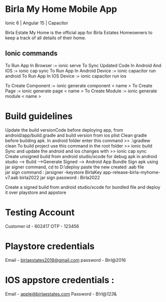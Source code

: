 # Birla My Home Mobile App

Ionic 6 | Angular 15 | Capacitor

Birla Estate My Home is the official app for Birla Estates Homeowners to keep a track of all details of their home.

## Ionic commands

 To Run App In Browser := ionic serve
 To Sync Updated Code In Android And IOS := ionic cap sync
 To Run App In Android Device := ionic capacitor run android
 To Run App In IOS Device := ionic capacitor run ios


 To Create Component := ionic generate component < name >
 To Create Page := ionic generate page < name >
 To Create Module := ionic generate module < name >

 # Build guidelines
Update the build versionCode before deploying app, from android/app/build.gradle and build version from ios plist
Clean gradle before building apk. In android folder enter this command >> .\gradlew clean
To build project use this command in the root folder >> ionic build 
Sync and update the android and ios changes with  >> ionic cap sync
Create unsigned build from android studio/xcode for debug apk
in android studio --> Build -->Generate Signed --> Android App Bundle
Sign apk using jar signer command,
cd to D:\deploy paste the new created .aab file  
jar sign command : jarsigner -keystore BirlaKey app-release-birla-myhome-v7.aab birla2022
jar sign password : Birla2022

Create a signed build from android studio/xcode for bundled file and deploy it over playstore and appstore


# Testing Account 
Customer id - 602417
OTP - 123456

# Playstore credentials
Email - birlaestates2018@gmail.com
password - Birl@2016

# IOS appstore credentials :
Email - apple@birlaestates.com
Password - B!rl@*123*&